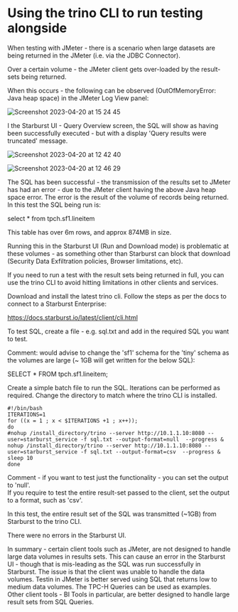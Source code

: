 # Using the trino CLI to run testing alongside 


When testing with JMeter - there is a scenario when large datasets are being returned in the JMeter (i.e. via the JDBC Connector).</br>

Over a certain volume - the JMeter client gets over-loaded by the result-sets being returned. </br>

When this occurs - the following can be observed (OutOfMemoryError: Java heap space) in the JMeter Log View panel:</br>


![Screenshot 2023-04-20 at 15 24 45](https://user-images.githubusercontent.com/21335020/233396527-040c4567-8f3e-4162-8fb9-4671370a8860.png)

I the Starburst UI - Query Overview screen, the SQL will show as having been successfully executed - but with a display 'Query results were truncated' message. </br>

![Screenshot 2023-04-20 at 12 42 40](https://user-images.githubusercontent.com/21335020/233405203-eab83247-c57f-4800-a554-500c65ddf2af.png)


![Screenshot 2023-04-20 at 12 46 29](https://user-images.githubusercontent.com/21335020/233397151-9605480b-45ad-4dea-8b27-fd922ec26502.png)

The SQL has been successful - the transmission of the results set to JMeter has had an error - due to the JMeter client having the above Java heap space error. The error is the result of the volume of records being returned. In this test the SQL being run is: </br>

  select * from tpch.sf1.lineitem 

This table has over 6m rows, and approx 874MB in size. </br>

Running this in the Starburst UI (Run and Download mode) is problematic at these volumes - as something other than Starburst can block that download (Security Data Exfiltration policies, Browser limitations, etc).</br>

If you need to run a test with the result sets being returned in full, you can use the trino CLI to avoid hitting limitations in other clients and services. </br>

Download and install the latest trino cli. Follow the steps as per the docs to connect to a Starburst Enterprise:</br>

https://docs.starburst.io/latest/client/cli.html

To test SQL, create a file - e.g. sql.txt and add in the required SQL you want to test.

Comment: would advise to change the 'sf1' schema for the 'tiny' schema as the volumes are large (~ 1GB will get written for the below SQL): </br>

  SELECT * FROM tpch.sf1.lineitem;

Create a simple batch file to run the SQL. Iterations can be performed as required. Change the directory to match where the trino CLI is installed.</br> 

    #!/bin/bash
    ITERATIONS=1
    for ((x = 1 ; x < $ITERATIONS +1 ; x++)); 
    do
    #nohup /install_directory/trino --server http://10.1.1.10:8080 --user=starburst_service -f sql.txt --output-format=null  --progress &
    nohup /install_directory/trino --server http://10.1.1.10:8080 --user=starburst_service -f sql.txt --output-format=csv  --progress &
    sleep 10
    done

Comment - if you want to test just the functionality - you can set the output to 'null'. </br>
If you require to test the entire result-set passed to the client, set the output to a format, such as 'csv'. </br>

In this test, the entire result set of the SQL was transmitted (~1GB) from Starburst to the trino CLI. </br>

There were no errors in the Starburst UI. </br>

In summary - certain client tools such as JMeter, are not designed to handle large data volumes in results sets. This can cause an error in the Starburst UI - though that is mis-leading as the SQL was run successfully in Starburst. The issue is that the client was unable to handle the data volumes. Testin in JMeter is better served using SQL that returns low to medium data volumes. The TPC-H Queries can be used as examples. </br>
Other client tools - BI Tools in particular, are better designed to handle large result sets from SQL Queries.





